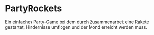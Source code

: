 # PartyRockets
Ein einfaches Party-Game bei dem durch Zusammenarbeit eine Rakete gestartet, Hindernisse umflogen und der Mond erreicht werden muss.
